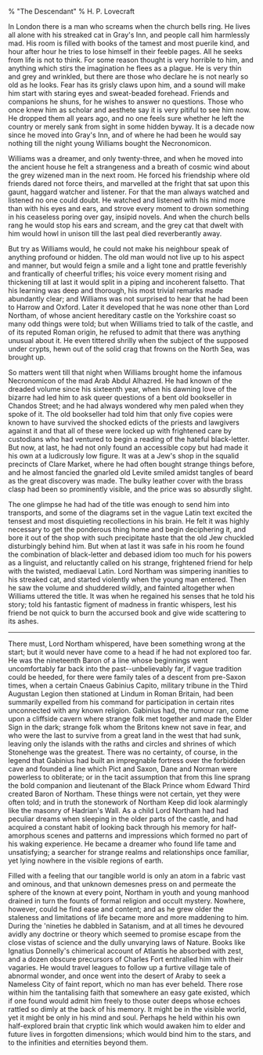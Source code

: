 % "The Descendant" 
% H. P. Lovecraft

    

 

In London there is a man who screams when the church bells ring. He lives all alone with his
streaked cat in Gray's Inn, and people call him harmlessly mad. His room is filled with
books of the tamest and most puerile kind, and hour after hour he tries to lose himself in their
feeble pages. All he seeks from life is not to think. For some reason thought is very horrible
to him, and anything which stirs the imagination he flees as a plague. He is very thin and grey
and wrinkled, but there are those who declare he is not nearly so old as he looks. Fear has
its grisly claws upon him, and a sound will make him start with staring eyes and sweat-beaded
forehead. Friends and companions he shuns, for he wishes to answer no questions. Those who once
knew him as scholar and aesthete say it is very pitiful to see him now. He dropped them all
years ago, and no one feels sure whether he left the country or merely sank from sight in some
hidden byway. It is a decade now since he moved into Gray's Inn, and of where he had been
he would say nothing till the night young Williams bought the  Necronomicon.  

 Williams was a dreamer, and only twenty-three, and when he moved into the ancient
house he felt a strangeness and a breath of cosmic wind about the grey wizened man in the next
room. He forced his friendship where old friends dared not force theirs, and marvelled at the
fright that sat upon this gaunt, haggard watcher and listener. For that the man always watched
and listened no one could doubt. He watched and listened with his mind more than with his eyes
and ears, and strove every moment to drown something in his ceaseless poring over gay, insipid
novels. And when the church bells rang he would stop his ears and scream, and the grey cat that
dwelt with him would howl in unison till the last peal died reverberantly away. 

 But try as Williams would, he could not make his neighbour speak of anything
profound or hidden. The old man would not live up to his aspect and manner, but would feign
a smile and a light tone and prattle feverishly and frantically of cheerful trifles; his voice
every moment rising and thickening till at last it would split in a piping and incoherent falsetto.
That his learning was deep and thorough, his most trivial remarks made abundantly clear; and
Williams was not surprised to hear that he had been to Harrow and Oxford. Later it developed
that he was none other than Lord Northam, of whose ancient hereditary castle on the Yorkshire
coast so many odd things were told; but when Williams tried to talk of the castle, and of its
reputed Roman origin, he refused to admit that there was anything unusual about it. He even
tittered shrilly when the subject of the supposed under crypts, hewn out of the solid crag that
frowns on the North Sea, was brought up. 

 So matters went till that night when Williams brought home the infamous  
Necronomicon  of the mad Arab Abdul Alhazred. He had known of the dreaded volume since his
sixteenth year, when his dawning love of the bizarre had led him to ask queer questions of a
bent old bookseller in Chandos Street; and he had always wondered why men paled when they spoke
of it. The old bookseller had told him that only five copies were known to have survived the
shocked edicts of the priests and lawgivers against it and that all of these were locked up
with frightened care by custodians who had ventured to begin a reading of the hateful black-letter.
But now, at last, he had not only found an accessible copy but had made it his own at a ludicrously
low figure. It was at a Jew's shop in the squalid precincts of Clare Market, where he
had often bought strange things before, and he almost fancied the gnarled old Levite smiled
amidst tangles of beard as the great discovery was made. The bulky leather cover with the brass
clasp had been so prominently visible, and the price was so absurdly slight. 

 The one glimpse he had had of the title was enough to send him into transports,
and some of the diagrams set in the vague Latin text excited the tensest and most disquieting
recollections in his brain. He felt it was highly necessary to get the ponderous thing home
and begin deciphering it, and bore it out of the shop with such precipitate haste that the old
Jew chuckled disturbingly behind him. But when at last it was safe in his room he found the
combination of black-letter and debased idiom too much for his powers as a linguist, and reluctantly
called on his strange, frightened friend for help with the twisted, mediaeval Latin. Lord Northam
was simpering inanities to his streaked cat, and started violently when the young man entered.
Then he saw the volume and shuddered wildly, and fainted altogether when Williams uttered the
title. It was when he regained his senses that he told his story; told his fantastic figment
of madness in frantic whispers, lest his friend be not quick to burn the accursed book and give
wide scattering to its ashes. 

  * * *  

 There must, Lord Northam whispered, have been something wrong at the start;
but it would never have come to a head if he had not explored too far. He was the nineteenth
Baron of a line whose beginnings went uncomfortably far back into the past--unbelievably
far, if vague tradition could be heeded, for there were family tales of a descent from pre-Saxon
times, when a certain Cnaeus Gabinius Capito, military tribune in the Third Augustan Legion
then stationed at Lindum in Roman Britain, had been summarily expelled from his command for
participation in certain rites unconnected with any known religion. Gabinius had, the rumour
ran, come upon a cliffside cavern where strange folk met together and made the Elder Sign in
the dark; strange folk whom the Britons knew not save in fear, and who were the last to survive
from a great land in the west that had sunk, leaving only the islands with the raths and circles
and shrines of which Stonehenge was the greatest. There was no certainty, of course, in the
legend that Gabinius had built an impregnable fortress over the forbidden cave and founded a
line which Pict and Saxon, Dane and Norman were powerless to obliterate; or in the tacit assumption
that from this line sprang the bold companion and lieutenant of the Black Prince whom Edward
Third created Baron of Northam. These things were not certain, yet they were often told; and
in truth the stonework of Northam Keep did look alarmingly like the masonry of Hadrian's
Wall. As a child Lord Northam had had peculiar dreams when sleeping in the older parts of the
castle, and had acquired a constant habit of looking back through his memory for half-amorphous
scenes and patterns and impressions which formed no part of his waking experience. He became
a dreamer who found life tame and unsatisfying; a searcher for strange realms and relationships
once familiar, yet lying nowhere in the visible regions of earth. 

 Filled with a feeling that our tangible world is only an atom in a fabric vast
and ominous, and that unknown demesnes press on and permeate the sphere of the known at every
point, Northam in youth and young manhood drained in turn the founts of formal religion and
occult mystery. Nowhere, however, could he find ease and content; and as he grew older the staleness
and limitations of life became more and more maddening to him. During the 'nineties he
dabbled in Satanism, and at all times he devoured avidly any doctrine or theory which seemed
to promise escape from the close vistas of science and the dully unvarying laws of Nature. Books
like Ignatius Donnelly's chimerical account of Atlantis he absorbed with zest, and a dozen
obscure precursors of Charles Fort enthralled him with their vagaries. He would travel leagues
to follow up a furtive village tale of abnormal wonder, and once went into the desert of Araby
to seek a Nameless City of faint report, which no man has ever beheld. There rose within him
the tantalising faith that somewhere an easy gate existed, which if one found would admit him
freely to those outer deeps whose echoes rattled so dimly at the back of his memory. It might
be in the visible world, yet it might be only in his mind and soul. Perhaps he held within his
own half-explored brain that cryptic link which would awaken him to elder and future lives in
forgotten dimensions; which would bind him to the stars, and to the infinities and eternities
beyond them. 
